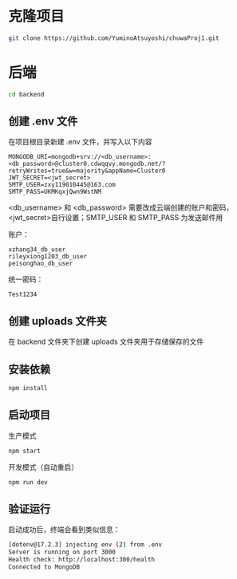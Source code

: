 # 克隆项目

```bash
git clone https://github.com/YuminoAtsuyoshi/chuwaProj1.git
```

# 后端

```bash
cd backend
```

## 创建 .env 文件

在项目根目录新建 .env 文件，并写入以下内容

```
MONGODB_URI=mongodb+srv://<db_username>:<db_password>@cluster0.cdwqqvy.mongodb.net/?retryWrites=true&w=majority&appName=Cluster0
JWT_SECRET=<jwt_secret>
SMTP_USER=zxy119010445@163.com
SMTP_PASS=UKMKqxjQwn9WstNM
```

<db_username> 和 <db_password> 需要改成云端创建的账户和密码，<jwt_secret>自行设置；SMTP_USER 和 SMTP_PASS 为发送邮件用

账户：

```
xzhang34_db_user
rileyxiong1203_db_user
peisonghao_db_user
```

统一密码：

```
Test1234
```

## 创建 uploads 文件夹

在 backend 文件夹下创建 uploads 文件夹用于存储保存的文件

## 安装依赖

```bash
npm install
```

## 启动项目

生产模式

```bash
npm start
```

开发模式（自动重启）

```bash
npm run dev
```

## 验证运行

启动成功后，终端会看到类似信息：

```bash
[dotenv@17.2.3] injecting env (2) from .env
Server is running on port 3000
Health check: http://localhost:300/health
Connected to MongoDB
```
